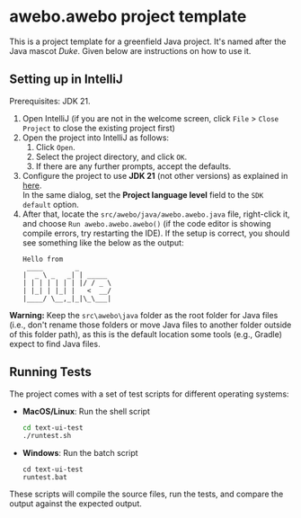# awebo.awebo project template

This is a project template for a greenfield Java project. It's named after the Java mascot _Duke_. Given below are instructions on how to use it.

## Setting up in IntelliJ

Prerequisites: JDK 21.

1. Open IntelliJ (if you are not in the welcome screen, click `File` > `Close Project` to close the existing project first)
1. Open the project into IntelliJ as follows:
   1. Click `Open`.
   1. Select the project directory, and click `OK`.
   1. If there are any further prompts, accept the defaults.
1. Configure the project to use **JDK 21** (not other versions) as explained in [here](https://www.jetbrains.com/help/idea/sdk.html#set-up-jdk).<br>
   In the same dialog, set the **Project language level** field to the `SDK default` option.
1. After that, locate the `src/awebo/java/awebo.awebo.java` file, right-click it, and choose `Run awebo.awebo.awebo()` (if the code editor is showing compile errors, try restarting the IDE). If the setup is correct, you should see something like the below as the output:
   ```
   Hello from
    ____        _        
   |  _ \ _   _| | _____ 
   | | | | | | | |/ / _ \
   | |_| | |_| |   <  __/
   |____/ \__,_|_|\_\___|
   ```

**Warning:** Keep the `src\awebo\java` folder as the root folder for Java files (i.e., don't rename those folders or move Java files to another folder outside of this folder path), as this is the default location some tools (e.g., Gradle) expect to find Java files.

## Running Tests

The project comes with a set of test scripts for different operating systems:

- **MacOS/Linux**: Run the shell script
  ```bash
  cd text-ui-test
  ./runtest.sh
  ```

- **Windows**: Run the batch script
  ```batch
  cd text-ui-test
  runtest.bat
  ```

These scripts will compile the source files, run the tests, and compare the output against the expected output.
